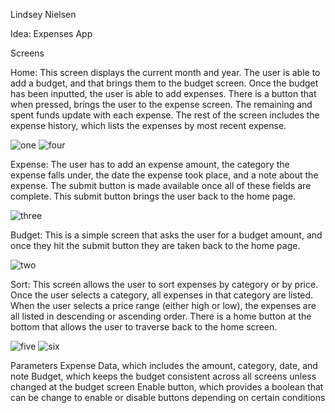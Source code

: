Lindsey Nielsen

Idea: Expenses App

Screens

Home: This screen displays the current month and year. The user is able to add a budget, and that brings them to the budget screen. Once the budget has been inputted, the user is able to add expenses. There is a button that when pressed, brings the user to the expense screen. The remaining and spent funds update with each expense. The rest of the screen includes the expense history, which lists the expenses by most recent expense. 

![one](https://user-images.githubusercontent.com/122649641/235038138-145341b6-82fc-4a57-b60c-7a64915478bd.jpg)
![four](https://user-images.githubusercontent.com/122649641/235038220-32f8c5f4-dc2d-41ca-b129-f8bcb14d6d9a.jpg)

Expense: The user has to add an expense amount, the category the expense falls under, the date the expense took place, and a note about the expense. The submit button is made available once all of these fields are complete. This submit button brings the user back to the home page. 

![three](https://user-images.githubusercontent.com/122649641/235038191-24849532-2b42-41cf-b1ab-323c325f8271.jpg)

Budget: This is a simple screen that asks the user for a budget amount, and once they hit the submit button they are taken back to the home page. 

![two](https://user-images.githubusercontent.com/122649641/235038157-c6384142-d9f1-48bb-9670-8001402cab2d.jpg)

Sort: This screen allows the user to sort expenses by category or by price. Once the user selects a category, all expenses in that category are listed. When the user selects a price range (either high or low), the expenses are all listed in descending or ascending order. There is a home button at the bottom that allows the user to traverse back to the home screen. 

![five](https://user-images.githubusercontent.com/122649641/235038234-022c353e-9cd5-4a6d-a0b2-86a8eab5e865.jpg)
![six](https://user-images.githubusercontent.com/122649641/235038244-5135666f-b512-4745-ae73-756a2dd8dcae.jpg)

Parameters
Expense Data, which includes the amount, category, date, and note
Budget, which keeps the budget consistent across all screens unless changed at the budget screen
Enable button, which provides a boolean that can be change to enable or disable buttons depending on certain conditions
